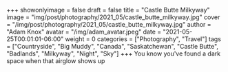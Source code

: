 +++
showonlyimage = false
draft = false
title = "Castle Butte Milkyway"
image = "img/post/photography/2021_05/castle_butte_milkyway.jpg"
cover = "/img/post/photography/2021_05/castle_butte_milkyway.jpg"
author = "Adam Knox"
avatar = "/img/adam_avatar.jpeg"
date = "2021-05-25T00:01:01-06:00"
weight = 0
categories = ["Photography", "Travel"]
tags = ["Countryside", "Big Muddy", "Canada", "Saskatchewan", "Castle Butte", "Badlands", "Milkyway", "Night", "Sky"]
+++
You know you've found a dark space when that airglow shows up